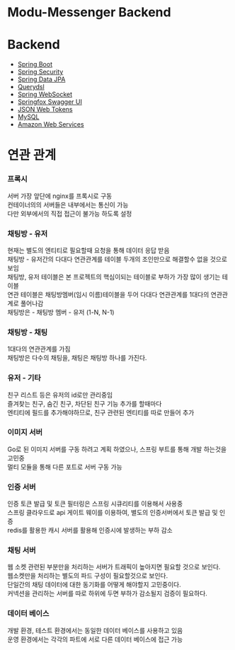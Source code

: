 # Modu-Messenger Backend

# Backend

- [Spring Boot](https://spring.io/projects/spring-boot)
- [Spring Security](https://spring.io/projects/spring-security)
- [Spring Data JPA](https://spring.io/projects/spring-data-jpa)
- [Querydsl](http://querydsl.com/)
- [Spring WebSocket](https://spring.io/guides/gs/messaging-stomp-websocket/)
- [Springfox Swagger UI](http://springfox.github.io/springfox/docs/current/)
- [JSON Web Tokens](https://jwt.io/)
- [MySQL](https://www.mysql.com/)
- [Amazon Web Services](https://aws.amazon.com/)

# 연관 관계

### 프록시
서버 가장 앞단에 nginx를 프록시로 구동  
컨테이너의의 서버들은 내부에서는 통신이 가능  
다만 외부에서의 직접 접근이 불가능 하도록 설정  

### 채팅방 - 유저
현재는 별도의 엔티티로 필요할때 요청을 통해 데이터 응답 받음  
채팅방 - 유저간의 다대다 연관관계를 테이블 두개의 조인만으로 해결할수 없을 것으로 보임  
채팅방, 유저 테이블은 본 프로젝트의 핵심이되는 테이블로 부하가 가장 많이 생기는 테이블  
연관 테이블은 채팅방멤버(임시 이름)테이블을 두어 다대다 연관관계를 1대다의 연관관계로 풀어나감  
채팅방은 - 채팅방 멤버 - 유저 (1-N, N-1)  

### 채팅방 - 채팅  
1대다의 연관관계를 가짐  
채팅방은 다수의 채팅을, 채팅은 채팅방 하나를 가진다.  

### 유저 - 기타  
친구 리스트 등은 유저의 id로만 관리중임  
즐겨찾는 친구, 숨긴 친구, 차단된 친구 기능 추가를 할때마다  
엔티티에 필드를 추가해야하므로, 친구 관련된 엔티티를 따로 만들어 추가  

### 이미지 서버
Go로 된 이미지 서버를 구동 하려고 계획 하였으나,
스프링 부트를 통해 개발 하는것을 고민중  
멀티 모듈을 통해 다른 포트로 서버 구동 가능  

### 인증 서버
인증 토큰 발급 및 토큰 필터링은 스프링 시큐리티를 이용해서 사용중  
스프링 클라우드로 api 게이트 웨이를 이용하여, 별도의 인증서버에서 토큰 발급 및 인증  
redis를 활용한 캐시 서버를 활용해 인증시에 발생하는 부하 감소   

### 채팅 서버

웹 소켓 관련된 부분만을 처리하는 서버가 트래픽이 높아지면 필요할 것으로 보인다.  
웹소켓만을 처리하는 별도의 파드 구성이 필요할것으로 보인다.  
단일간의 채팅 데이터에 대한 동기화를 어떻게 해야할지 고민중이다.  
커넥션을 관리하는 서버를 따로 하위에 두면 부하가 감소될지 검증이 필요하다.  

### 데이터 베이스
개발 환경, 테스트 환경에서는 동일한 데이터 베이스를 사용하고 있음  
운영 환경에서는 각각의 파트에 서로 다른 데이터 베이스에 접근 가능  